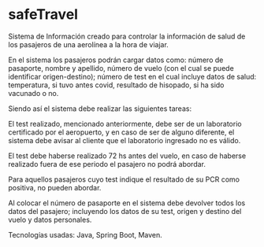 # safeTravel
Sistema de Información creado para controlar la información de salud de los pasajeros de una aerolínea a la hora de viajar. 

En el sistema los pasajeros podrán cargar datos como: número de pasaporte, nombre y apellido, número de vuelo (con el cual se puede identificar origen-destino); número de test en el cual incluye datos de salud: temperatura, si tuvo antes covid, resultado de hisopado, si ha sido vacunado o no.

Siendo así el sistema debe realizar las siguientes tareas:

El test realizado, mencionado anteriormente, debe ser de un laboratorio certificado por el aeropuerto, y en caso de ser de alguno diferente, el sistema debe avisar al cliente que el laboratorio ingresado no es válido.

El test debe haberse realizado 72 hs antes del vuelo, en caso de haberse realizado fuera de ese periodo el pasajero no podrá abordar.

Para aquellos pasajeros cuyo test indique el resultado de su PCR como positiva, no pueden abordar.

Al colocar el número de pasaporte en el sistema debe devolver todos los datos del pasajero; incluyendo los datos de su test, origen y destino del vuelo y datos personales.

Tecnologías usadas: Java, Spring Boot, Maven.

